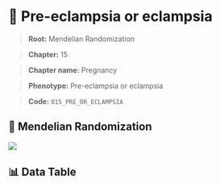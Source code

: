 # 🧪 Pre-eclampsia or eclampsia

> **Root:** Mendelian Randomization

> **Chapter:** 15  

> **Chapter name:** Pregnancy

> **Phenotype:** Pre-eclampsia or eclampsia  

> **Code:** `O15_PRE_OR_ECLAMPSIA`

## 🧬 Mendelian Randomization  

<img src="/MR/Figures/Forward/O15_PRE_OR_ECLAMPSIA.png"/>

## 📊 Data Table

<CsvTableMRF src="/MR_Data/Forward/O15_PRE_OR_ECLAMPSIA.csv"/>
